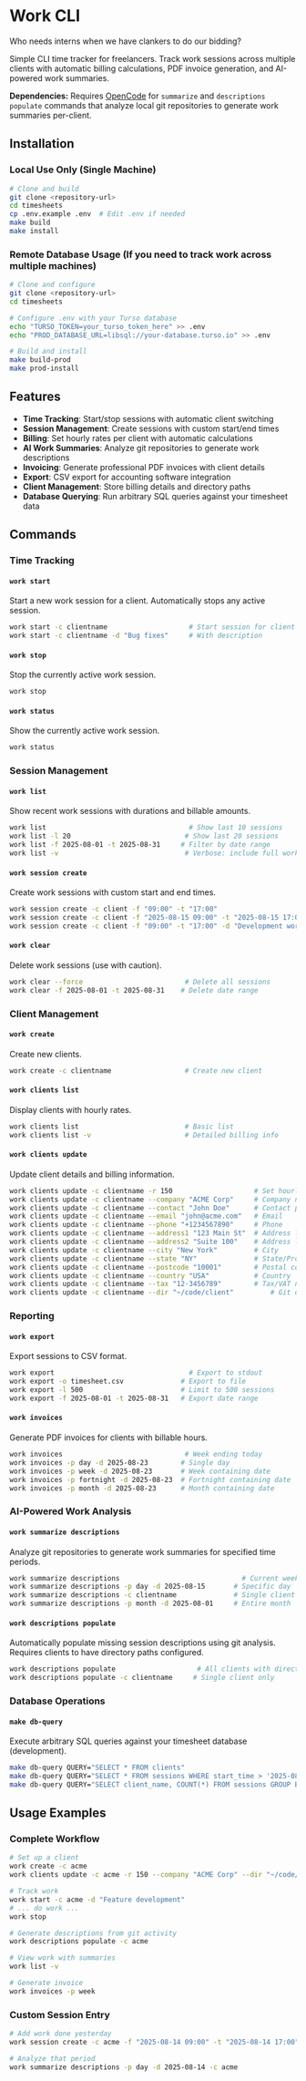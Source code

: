 # Work CLI

Who needs interns when we have clankers to do our bidding?

Simple CLI time tracker for freelancers. Track work sessions across multiple clients with automatic billing calculations, PDF invoice generation, and AI-powered work summaries.

**Dependencies:** Requires [OpenCode](https://github.com/sst/opencode) for `summarize` and `descriptions populate` commands that analyze local git repositories to generate work summaries per-client.

## Installation

### Local Use Only (Single Machine)
```bash
# Clone and build
git clone <repository-url>
cd timesheets
cp .env.example .env  # Edit .env if needed
make build
make install
```

### Remote Database Usage (If you need to track work across multiple machines)
```bash
# Clone and configure
git clone <repository-url>
cd timesheets

# Configure .env with your Turso database
echo "TURSO_TOKEN=your_turso_token_here" >> .env
echo "PROD_DATABASE_URL=libsql://your-database.turso.io" >> .env

# Build and install
make build-prod
make prod-install
```

## Features

- **Time Tracking**: Start/stop sessions with automatic client switching
- **Session Management**: Create sessions with custom start/end times
- **Billing**: Set hourly rates per client with automatic calculations  
- **AI Work Summaries**: Analyze git repositories to generate work descriptions
- **Invoicing**: Generate professional PDF invoices with client details
- **Export**: CSV export for accounting software integration
- **Client Management**: Store billing details and directory paths
- **Database Querying**: Run arbitrary SQL queries against your timesheet data

## Commands

### Time Tracking

#### `work start`
Start a new work session for a client. Automatically stops any active session.
```bash
work start -c clientname                    # Start session for client
work start -c clientname -d "Bug fixes"     # With description
```

#### `work stop`
Stop the currently active work session.
```bash
work stop
```

#### `work status`
Show the currently active work session.
```bash
work status
```

### Session Management

#### `work list`
Show recent work sessions with durations and billable amounts.
```bash
work list                                   # Show last 10 sessions
work list -l 20                            # Show last 20 sessions  
work list -f 2025-08-01 -t 2025-08-31     # Filter by date range
work list -v                               # Verbose: include full work summaries
```

#### `work session create`
Create work sessions with custom start and end times.
```bash
work session create -c client -f "09:00" -t "17:00"                    # Today 9am-5pm
work session create -c client -f "2025-08-15 09:00" -t "2025-08-15 17:00"  # Specific date
work session create -c client -f "09:00" -t "17:00" -d "Development work"   # With description
```

#### `work clear`
Delete work sessions (use with caution).
```bash
work clear --force                         # Delete all sessions
work clear -f 2025-08-01 -t 2025-08-31    # Delete date range
```

### Client Management

#### `work create`
Create new clients.
```bash
work create -c clientname                  # Create new client
```

#### `work clients list`
Display clients with hourly rates.
```bash
work clients list                          # Basic list
work clients list -v                       # Detailed billing info
```

#### `work clients update`
Update client details and billing information.
```bash
work clients update -c clientname -r 150                    # Set hourly rate
work clients update -c clientname --company "ACME Corp"     # Company name
work clients update -c clientname --contact "John Doe"      # Contact person
work clients update -c clientname --email "john@acme.com"   # Email
work clients update -c clientname --phone "+1234567890"     # Phone
work clients update -c clientname --address1 "123 Main St"  # Address line 1
work clients update -c clientname --address2 "Suite 100"    # Address line 2
work clients update -c clientname --city "New York"         # City
work clients update -c clientname --state "NY"              # State/Province
work clients update -c clientname --postcode "10001"        # Postal code
work clients update -c clientname --country "USA"           # Country
work clients update -c clientname --tax "12-3456789"        # Tax/VAT number
work clients update -c clientname --dir "~/code/client"         # Git directory for analysis
```

### Reporting

#### `work export`
Export sessions to CSV format.
```bash
work export                                 # Export to stdout
work export -o timesheet.csv              # Export to file
work export -l 500                        # Limit to 500 sessions
work export -f 2025-08-01 -t 2025-08-31   # Export date range
```

#### `work invoices`
Generate PDF invoices for clients with billable hours.
```bash
work invoices                              # Week ending today
work invoices -p day -d 2025-08-23        # Single day
work invoices -p week -d 2025-08-23       # Week containing date
work invoices -p fortnight -d 2025-08-23  # Fortnight containing date
work invoices -p month -d 2025-08-23      # Month containing date
```

### AI-Powered Work Analysis

#### `work summarize descriptions`
Analyze git repositories to generate work summaries for specified time periods.
```bash
work summarize descriptions                              # Current week, all clients
work summarize descriptions -p day -d 2025-08-15       # Specific day
work summarize descriptions -c clientname              # Single client only
work summarize descriptions -p month -d 2025-08-01     # Entire month
```

#### `work descriptions populate`
Automatically populate missing session descriptions using git analysis. Requires clients to have directory paths configured.
```bash
work descriptions populate                    # All clients with directories  
work descriptions populate -c clientname     # Single client only
```

### Database Operations

#### `make db-query`
Execute arbitrary SQL queries against your timesheet database (development).
```bash
make db-query QUERY="SELECT * FROM clients"
make db-query QUERY="SELECT * FROM sessions WHERE start_time > '2025-08-01'" FORMAT=column
make db-query QUERY="SELECT client_name, COUNT(*) FROM sessions GROUP BY client_name" FORMAT=csv
```

## Usage Examples

### Complete Workflow
```bash
# Set up a client
work create -c acme
work clients update -c acme -r 150 --company "ACME Corp" --dir "~/code/acme"

# Track work
work start -c acme -d "Feature development"
# ... do work ...
work stop

# Generate descriptions from git activity
work descriptions populate -c acme

# View work with summaries
work list -v

# Generate invoice
work invoices -p week
```

### Custom Session Entry
```bash
# Add work done yesterday
work session create -c acme -f "2025-08-14 09:00" -t "2025-08-14 17:00" -d "Bug fixes"

# Analyze that period
work summarize descriptions -p day -d 2025-08-14 -c acme
```
